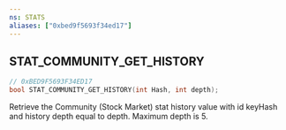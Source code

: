 ```yaml
---
ns: STATS
aliases: ["0xbed9f5693f34ed17"]
---
```

## STAT_COMMUNITY_GET_HISTORY

```c
// 0xBED9F5693F34ED17
bool STAT_COMMUNITY_GET_HISTORY(int Hash, int depth);
```

Retrieve the Community (Stock Market) stat history value with id keyHash and history depth equal to depth. Maximum depth is 5.

